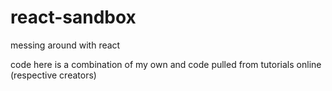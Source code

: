 # react-sandbox
messing around with react 

code here is a combination of my own and code pulled from tutorials online (respective creators)
